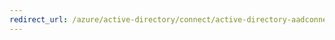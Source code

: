 ```yaml
---
redirect_url: /azure/active-directory/connect/active-directory-aadconnectsync-understanding-declarative-provisioning
---
```

